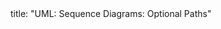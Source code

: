 <frontmatter>
title: "UML: Sequence Diagrams: Optional Paths"
</frontmatter>

<include src="index-body.md" boilerplate />
